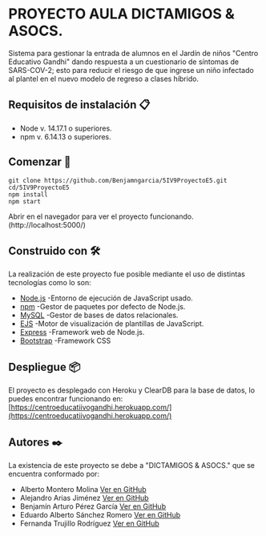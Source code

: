 # PROYECTO AULA DICTAMIGOS & ASOCS.
Sistema para gestionar la entrada de alumnos en el Jardín de niños "Centro Educativo Gandhi" dando respuesta a un cuestionario de síntomas de SARS-COV-2; esto para reducir el riesgo de que ingrese un niño infectado al plantel en el nuevo modelo de regreso a clases híbrido.
## Requisitos de instalación 📋
- Node v. 14.17.1 o superiores.
- npm v. 6.14.13 o superiores.
## Comenzar 🚀
```
git clone https://github.com/Benjamngarcia/5IV9ProyectoE5.git
cd/5IV9ProyectoE5
npm install
npm start
```
Abrir en el navegador para ver el proyecto funcionando.
(http://localhost:5000/)
## Construido con 🛠️
La realización de este proyecto fue posible mediante el uso de distintas tecnologías como lo son:
- [Node.js](https://nodejs.org/es/) -Entorno de ejecución de JavaScript usado. 
- [npm](https://www.npmjs.com/) -Gestor de paquetes por defecto de Node.js.
- [MySQL](https://www.mysql.com/) -Gestor de bases de datos relacionales.
- [EJS](https://ejs.co/) -Motor de visualización de plantillas de JavaScript. 
- [Express](https://expressjs.com/es/) -Framework web de Node.js.
- [Bootstrap](https://getbootstrap.com/) -Framework CSS
## Despliegue 📦
El proyecto es desplegado con Heroku y ClearDB para la base de datos, lo puedes encontrar funcionando en: [https://centroeducatiivogandhi.herokuapp.com/](https://centroeducatiivogandhi.herokuapp.com/)
## Autores ✒️
La existencia de este proyecto se debe a "DICTAMIGOS & ASOCS." que se encuentra conformado por:
- Alberto Montero Molina [Ver en GitHub](https://github.com/albertomonterom)
- Alejandro Arias Jiménez [Ver en GitHub](https://github.com/AriasCookie)
- Benjamín Arturo Pérez García [Ver en GitHub](https://github.com/Benjamngarcia)
- Eduardo Alberto Sánchez Romero [Ver en GitHub](https://github.com/EduardoAlberto001)
- Fernanda Trujillo Rodríguez [Ver en GitHub](https://github.com/TrujilloFernanda)

